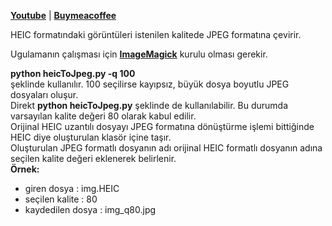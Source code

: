 **[Youtube](https://www.youtube.com/@umtsn)** | **[Buymeacoffee](https://www.buymeacoffee.com/umitsen)**

HEIC formatındaki görüntüleri istenilen kalitede JPEG formatına çevirir.

Ugulamanın çalışması için **[ImageMagick](https://legacy.imagemagick.org/script/download.php)** kurulu olması gerekir.

**python heicToJpeg.py -q 100**\
şeklinde kullanılır. 100 seçilirse kayıpsız, büyük dosya boyutlu JPEG dosyaları oluşur.\
Direkt **python heicToJpeg.py** şeklinde de kullanılabilir. Bu durumda varsayılan kalite değeri 80 olarak kabul edilir.\
Orijinal HEIC uzantılı dosyayı JPEG formatına dönüştürme işlemi bittiğinde HEIC diye oluşturulan klasör içine taşır.\
Oluşturulan JPEG formatlı dosyanın adı orijinal HEIC formatlı dosyanın adına seçilen kalite değeri eklenerek belirlenir.\
**Örnek:**
- giren dosya : img.HEIC
- seçilen kalite : 80
- kaydedilen dosya : img_q80.jpg 
